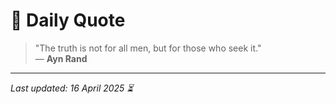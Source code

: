 # 📜 Daily Quote

> "The truth is not for all men, but for those who seek it."  
> — **Ayn Rand**

---

_Last updated: 16 April 2025 ⏳_
